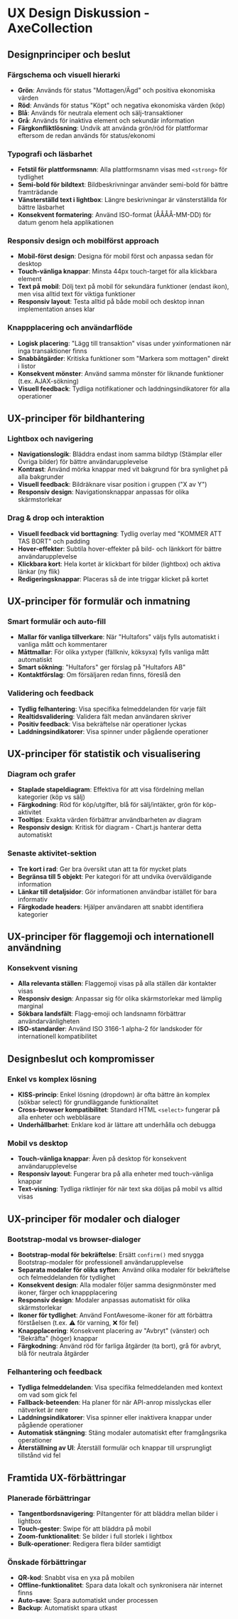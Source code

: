 # UX Design Diskussion - AxeCollection

## Designprinciper och beslut

### Färgschema och visuell hierarki
- **Grön**: Används för status "Mottagen/Ägd" och positiva ekonomiska värden
- **Röd**: Används för status "Köpt" och negativa ekonomiska värden (köp)
- **Blå**: Används för neutrala element och sälj-transaktioner
- **Grå**: Används för inaktiva element och sekundär information
- **Färgkonfliktlösning**: Undvik att använda grön/röd för plattformar eftersom de redan används för status/ekonomi

### Typografi och läsbarhet
- **Fetstil för plattformsnamn**: Alla plattformsnamn visas med `<strong>` för tydlighet
- **Semi-bold för bildtext**: Bildbeskrivningar använder semi-bold för bättre framträdande
- **Vänsterställd text i lightbox**: Längre beskrivningar är vänsterställda för bättre läsbarhet
- **Konsekvent formatering**: Använd ISO-format (ÅÅÅÅ-MM-DD) för datum genom hela applikationen

### Responsiv design och mobilförst approach
- **Mobil-först design**: Designa för mobil först och anpassa sedan för desktop
- **Touch-vänliga knappar**: Minsta 44px touch-target för alla klickbara element
- **Text på mobil**: Dölj text på mobil för sekundära funktioner (endast ikon), men visa alltid text för viktiga funktioner
- **Responsiv layout**: Testa alltid på både mobil och desktop innan implementation anses klar

### Knappplacering och användarflöde
- **Logisk placering**: "Lägg till transaktion" visas under yxinformationen när inga transaktioner finns
- **Snabbåtgärder**: Kritiska funktioner som "Markera som mottagen" direkt i listor
- **Konsekvent mönster**: Använd samma mönster för liknande funktioner (t.ex. AJAX-sökning)
- **Visuell feedback**: Tydliga notifikationer och laddningsindikatorer för alla operationer

## UX-principer för bildhantering

### Lightbox och navigering
- **Navigationslogik**: Bläddra endast inom samma bildtyp (Stämplar eller Övriga bilder) för bättre användarupplevelse
- **Kontrast**: Använd mörka knappar med vit bakgrund för bra synlighet på alla bakgrunder
- **Visuell feedback**: Bildräknare visar position i gruppen ("X av Y")
- **Responsiv design**: Navigationsknappar anpassas för olika skärmstorlekar

### Drag & drop och interaktion
- **Visuell feedback vid borttagning**: Tydlig overlay med "KOMMER ATT TAS BORT" och padding
- **Hover-effekter**: Subtila hover-effekter på bild- och länkkort för bättre användarupplevelse
- **Klickbara kort**: Hela kortet är klickbart för bilder (lightbox) och aktiva länkar (ny flik)
- **Redigeringsknappar**: Placeras så de inte triggar klicket på kortet

## UX-principer för formulär och inmatning

### Smart formulär och auto-fill
- **Mallar för vanliga tillverkare**: När "Hultafors" väljs fylls automatiskt i vanliga mått och kommentarer
- **Måttmallar**: För olika yxtyper (fällkniv, köksyxa) fylls vanliga mått automatiskt
- **Smart sökning**: "Hultafors" ger förslag på "Hultafors AB"
- **Kontaktförslag**: Om försäljaren redan finns, föreslå den

### Validering och feedback
- **Tydlig felhantering**: Visa specifika felmeddelanden för varje fält
- **Realtidsvalidering**: Validera fält medan användaren skriver
- **Positiv feedback**: Visa bekräftelse när operationer lyckas
- **Laddningsindikatorer**: Visa spinner under pågående operationer

## UX-principer för statistik och visualisering

### Diagram och grafer
- **Staplade stapeldiagram**: Effektiva för att visa fördelning mellan kategorier (köp vs sälj)
- **Färgkodning**: Röd för köp/utgifter, blå för sälj/intäkter, grön för köp-aktivitet
- **Tooltips**: Exakta värden förbättrar användbarheten av diagram
- **Responsiv design**: Kritisk för diagram - Chart.js hanterar detta automatiskt

### Senaste aktivitet-sektion
- **Tre kort i rad**: Ger bra översikt utan att ta för mycket plats
- **Begränsa till 5 objekt**: Per kategori för att undvika överväldigande information
- **Länkar till detaljsidor**: Gör informationen användbar istället för bara informativ
- **Färgkodade headers**: Hjälper användaren att snabbt identifiera kategorier

## UX-principer för flaggemoji och internationell användning

### Konsekvent visning
- **Alla relevanta ställen**: Flaggemoji visas på alla ställen där kontakter visas
- **Responsiv design**: Anpassar sig för olika skärmstorlekar med lämplig marginal
- **Sökbara landsfält**: Flagg-emoji och landsnamn förbättrar användarvänligheten
- **ISO-standarder**: Använd ISO 3166-1 alpha-2 för landskoder för internationell kompatibilitet

## Designbeslut och kompromisser

### Enkel vs komplex lösning
- **KISS-princip**: Enkel lösning (dropdown) är ofta bättre än komplex (sökbar select) för grundläggande funktionalitet
- **Cross-browser kompatibilitet**: Standard HTML `<select>` fungerar på alla enheter och webbläsare
- **Underhållbarhet**: Enklare kod är lättare att underhålla och debugga

### Mobil vs desktop
- **Touch-vänliga knappar**: Även på desktop för konsekvent användarupplevelse
- **Responsiv layout**: Fungerar bra på alla enheter med touch-vänliga knappar
- **Text-visning**: Tydliga riktlinjer för när text ska döljas på mobil vs alltid visas

## UX-principer för modaler och dialoger

### Bootstrap-modal vs browser-dialoger
- **Bootstrap-modal för bekräftelse**: Ersätt `confirm()` med snygga Bootstrap-modaler för professionell användarupplevelse
- **Separata modaler för olika syften**: Använd olika modaler för bekräftelse och felmeddelanden för tydlighet
- **Konsekvent design**: Alla modaler följer samma designmönster med ikoner, färger och knappplacering
- **Responsiv design**: Modaler anpassas automatiskt för olika skärmstorlekar
- **Ikoner för tydlighet**: Använd FontAwesome-ikoner för att förbättra förståelsen (t.ex. ⚠️ för varning, ❌ för fel)
- **Knappplacering**: Konsekvent placering av "Avbryt" (vänster) och "Bekräfta" (höger) knappar
- **Färgkodning**: Använd röd för farliga åtgärder (ta bort), grå för avbryt, blå för neutrala åtgärder

### Felhantering och feedback
- **Tydliga felmeddelanden**: Visa specifika felmeddelanden med kontext om vad som gick fel
- **Fallback-beteenden**: Ha planer för när API-anrop misslyckas eller nätverket är nere
- **Laddningsindikatorer**: Visa spinner eller inaktivera knappar under pågående operationer
- **Automatisk stängning**: Stäng modaler automatiskt efter framgångsrika operationer
- **Återställning av UI**: Återställ formulär och knappar till ursprungligt tillstånd vid fel

## Framtida UX-förbättringar

### Planerade förbättringar
- **Tangentbordsnavigering**: Piltangenter för att bläddra mellan bilder i lightbox
- **Touch-gester**: Swipe för att bläddra på mobil
- **Zoom-funktionalitet**: Se bilder i full storlek i lightbox
- **Bulk-operationer**: Redigera flera bilder samtidigt

### Önskade förbättringar
- **QR-kod**: Snabbt visa en yxa på mobilen
- **Offline-funktionalitet**: Spara data lokalt och synkronisera när internet finns
- **Auto-save**: Spara automatiskt under processen
- **Backup**: Automatiskt spara utkast 